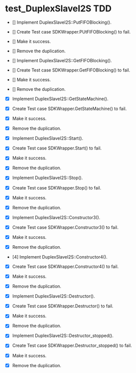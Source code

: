 # test_DuplexSlaveI2S TDD
- [] Implement DuplexSlaveI2S::PutFIFOBlocking(). 
- [] Create Test case SDKWrapper.PUtFIFOBlocking() to fail. 
- [] Make it success. 
- [] Remove the duplication. 

- [] Implement DuplexSlaveI2S::GetFIFOBlocking(). 
- [] Create Test case SDKWrapper.GetFIFOBlocking() to fail. 
- [] Make it success. 
- [] Remove the duplication. 


- [x] Implement DuplexSlaveI2S::GetStateMachine(). 
- [x] Create Test case SDKWrapper.GetStateMachine() to fail. 
- [x] Make it success. 
- [x] Remove the duplication. 

- [x] Implement DuplexSlaveI2S::Start(). 
- [x] Create Test case SDKWrapper.Start() to fail. 
- [x] Make it success. 
- [x] Remove the duplication. 

- [x] Implement DuplexSlaveI2S::Stop(). 
- [x] Create Test case SDKWrapper.Stop() to fail. 
- [x] Make it success. 
- [x] Remove the duplication. 

- [x] Implement DuplexSlaveI2S::Constructor3(). 
- [x] Create Test case SDKWrapper.Constructor3() to fail. 
- [x] Make it success. 
- [x] Remove the duplication. 

- [4] Implement DuplexSlaveI2S::Constructor4(). 
- [x] Create Test case SDKWrapper.Constructor4() to fail. 
- [x] Make it success. 
- [x] Remove the duplication. 

- [x] Implement DuplexSlaveI2S::Destructor(). 
- [x] Create Test case SDKWrapper.Destructor() to fail. 
- [x] Make it success. 
- [x] Remove the duplication. 

- [x] Implement DuplexSlaveI2S::Destructor_stopped(). 
- [x] Create Test case SDKWrapper.Destructor_stopped() to fail. 
- [x] Make it success. 
- [x] Remove the duplication. 

